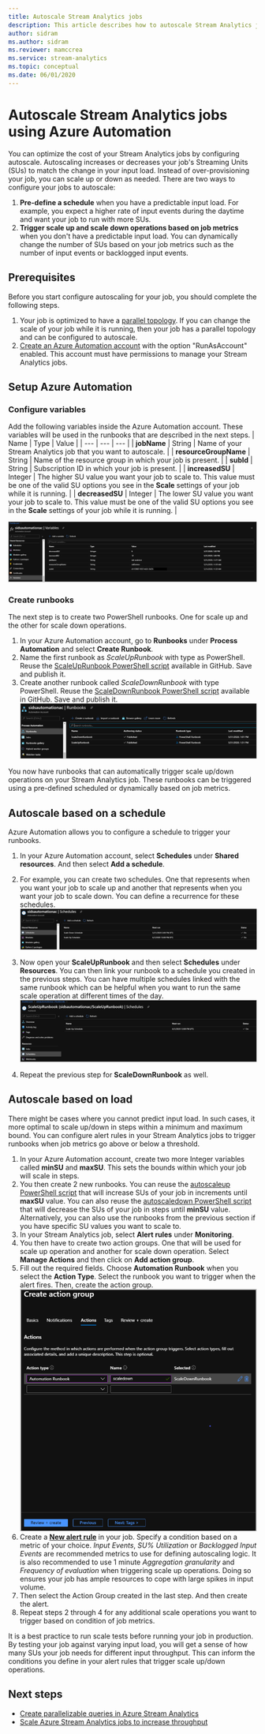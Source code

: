 ```yaml
---
title: Autoscale Stream Analytics jobs
description: This article describes how to autoscale Stream Analytics job based on a predefined schedule or values of job metrics
author: sidram
ms.author: sidram
ms.reviewer: mamccrea
ms.service: stream-analytics
ms.topic: conceptual
ms.date: 06/01/2020
---
```

# Autoscale Stream Analytics jobs using Azure Automation

You can optimize the cost of your Stream Analytics jobs by configuring autoscale. Autoscaling increases or decreases your job's Streaming Units (SUs) to match the change in your input load. Instead of over-provisioning your job, you can scale up or down as needed. There are two ways to configure your jobs to autoscale:
1. **Pre-define a schedule** when you have a predictable input load. For example, you expect a higher rate of input events during the daytime and want your job to run with more SUs.
2. **Trigger scale up and scale down operations based on job metrics** when you don't have a predictable input load. You can dynamically change the number of SUs based on your job metrics such as the number of input events or backlogged input events.

## Prerequisites
Before you start configure autoscaling for your job, you should complete the following steps.
1. Your job is optimized to have a [parallel topology](https://docs.microsoft.com/azure/stream-analytics/stream-analytics-parallelization). If you can change the scale of your job while it is running, then your job has a parallel topology and can be configured to autoscale.
2. [Create an Azure Automation account](https://docs.microsoft.com/azure/automation/automation-create-standalone-account) with the option "RunAsAccount" enabled. This account must have permissions to manage your Stream Analytics jobs.

## Setup Azure Automation
### Configure variables
Add the following variables inside the Azure Automation account. These variables will be used in the runbooks that are described in the next steps.
| Name | Type | Value |
| --- | --- | --- |
| **jobName** | String | Name of your Stream Analytics job that you want to autoscale. |
| **resourceGroupName** | String | Name of the resource group in which your job is present. |
| **subId** | String | Subscription ID in which your job is present. |
| **increasedSU** | Integer | The higher SU value you want your job to scale to. This value must be one of the valid SU options you see in the **Scale** settings of your job while it is running. |
| **decreasedSU** | Integer | The lower SU value you want your job to scale to. This value must be one of the valid SU options you see in the **Scale** settings of your job while it is running. |

![Add variables in Azure Automation](./media/autoscale/variables.png)

### Create runbooks
The next step is to create two PowerShell runbooks. One for scale up and the other for scale down operations.
1. In your Azure Automation account, go to **Runbooks** under **Process Automation**  and select **Create Runbook**.
2. Name the first runbook as *ScaleUpRunbook* with type as PowerShell. Reuse the [ScaleUpRunbook PowerShell script](https://github.com/Azure/azure-stream-analytics/blob/master/Autoscale/ScaleUpRunbook.ps1) available in GitHub. Save and publish it.
3. Create another runbook called *ScaleDownRunbook* with type PowerShell. Reuse the [ScaleDownRunbook PowerShell script](https://github.com/Azure/azure-stream-analytics/blob/master/Autoscale/ScaleDownRunbook.ps1) available in GitHub. Save and publish it.
![Autoscale runbooks in Azure Automation](./media/autoscale/runbooks.png)

You now have runbooks that can automatically trigger scale up/down operations on your Stream Analytics job. These runbooks can be triggered using a pre-defined scheduled or dynamically based on job metrics.

## Autoscale based on a schedule
Azure Automation allows you to configure a schedule to trigger your runbooks.
1. In your Azure Automation account, select **Schedules** under **Shared resources**. And then select **Add a schedule**.
2. For example, you can create two schedules. One that represents when you want your job to scale up and another that represents when you want your job to scale down. You can define a recurrence for these schedules.
   ![Schedules in Azure Automation](./media/autoscale/schedules.png)

3. Now open your **ScaleUpRunbook** and then select **Schedules** under **Resources**. You can then link your runbook to a schedule you created in the previous steps. You can have multiple schedules linked with the same runbook which can be helpful when you want to run the same scale operation at different times of the day.
![Scheduling runbooks in Azure Automation](./media/autoscale/schedulerunbook.png)

1. Repeat the previous step for **ScaleDownRunbook** as well.

## Autoscale based on load
There might be cases where you cannot predict input load. In such cases, it more optimal to scale up/down in steps within a minimum and maximum bound. You can configure alert rules in your Stream Analytics jobs to trigger runbooks when job metrics go above or below a threshold.
1. In your Azure Automation account, create two more Integer variables called **minSU** and **maxSU**. This sets the bounds within which your job will scale in steps.
2. You then create 2 new runbooks. You can reuse the [autoscaleup PowerShell script](https://github.com/Azure/azure-stream-analytics/blob/master/Autoscale/Autoscaleup.ps1) that will increase SUs of your job in increments until **maxSU** value. You can also reuse the [autoscaledown PowerShell script](https://github.com/Azure/azure-stream-analytics/blob/master/Autoscale/autoscaledown.ps1) that will decrease the SUs of your job in steps until **minSU** value. Alternatively, you can also use the runbooks from the previous section if you have specific SU values you want to scale to.
3. In your Stream Analytics job, select **Alert rules** under **Monitoring**. 
4. You then have to create two action groups. One that will be used for scale up operation and another for scale down operation. Select **Manage Actions** and then click on **Add action group**. 
5. Fill out the required fields. Choose **Automation Runbook** when you select the **Action Type**. Select the runbook you want to trigger when the alert fires. Then, create the action group.
   ![Create action group](./media/autoscale/create-actiongroup.png)
6. Create a [**New alert rule**](https://docs.microsoft.com/azure/stream-analytics/stream-analytics-set-up-alerts#set-up-alerts-in-the-azure-portal) in your job. Specify a condition based on a metric of your choice. *Input Events*, *SU% Utilization* or *Backlogged Input Events* are recommended metrics to use for defining autoscaling logic. It is also recommended to use 1 minute *Aggregation granularity* and *Frequency of evaluation* when triggering scale up operations. Doing so ensures your job has ample resources to cope with large spikes in input volume.
7. Then select the Action Group created in the last step. And then create the alert.
8. Repeat steps 2 through 4 for any additional scale operations you want to trigger based on condition of job metrics.

It is a best practice to run scale tests before running your job in production. By testing your job against varying input load, you will get a sense of how many SUs your job needs for different input throughput. This can inform the conditions you define in your alert rules that trigger scale up/down operations. 

## Next steps
* [Create parallelizable queries in Azure Stream Analytics](stream-analytics-parallelization.md)
* [Scale Azure Stream Analytics jobs to increase throughput](stream-analytics-scale-jobs.md)
